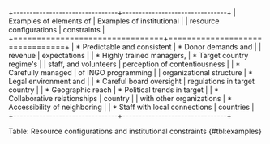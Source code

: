 

+--------------------------------+--------------------------------+
| Examples of elements of        | Examples of institutional      |
| resource configurations        | constraints                    |
+================================+================================+
| * Predictable and consistent   | * Donor demands and            |
| revenue                        | expectations                   |
| * Highly trained managers,     | * Target country regime's      |
| staff, and volunteers          | perception of contentiousness  |
| * Carefully managed            | of INGO programming            |
| organizational structure       | * Legal environment and        |
| * Careful board oversight      | regulations in target country  |
| * Geographic reach             | * Political trends in target   |
| * Collaborative relationships  | country                        |
| with other organizations       | * Accessibility of neighboring |
| * Staff with local connections | countries                      |
+--------------------------------+--------------------------------+

Table: Resource configurations and institutional constraints {#tbl:examples}

